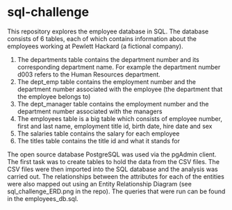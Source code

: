 # sql-challenge

This repository explores the employee database in SQL. The database consists of 6 tables, each of which contains information about the employees working at
Pewlett Hackard (a fictional company). 
1. The departments table contains the department number and its corresponding department name. For example the department number d003 refers to the Human 
Resources department. 
2. The dept_emp table contains the employment number and the department number associated with the employee (the department that the employee belongs to)
3. The dept_manager table contains the employment number and the department number associated with the managers
4. The employees table is a big table which consists of employee number, first and last name, employment title id, birth date, hire date and sex
5. The salaries table contains the salary for each employee
6. The titles table contains the title id and what it stands for

The open source database PostgreSQL was used via the pgAdmin client. 
The first task was to create tables to hold the data from the CSV files. The CSV files were then imported into the SQL database and the analysis was 
carried out.
The relationships between the attributes for each of the entities were also mapped out using an Entity Relationship Diagram (see sql_challenge_ERD.png in the repo). The queries that were run can be found in the employees_db.sql. 
